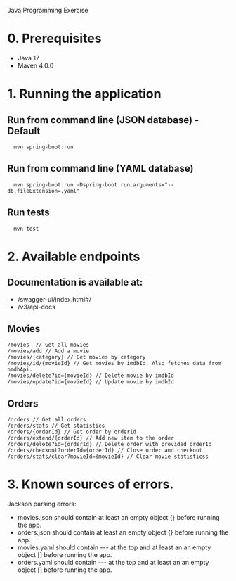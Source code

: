 Java Programming Exercise

# 0. Prerequisites
 - Java 17
 - Maven 4.0.0
# 1. Running the application
 ## Run from command line (JSON database) - Default
      mvn spring-boot:run
  ## Run from command line (YAML database)
      mvn spring-boot:run -Dspring-boot.run.arguments="--db.fileExtension=.yaml"
  ## Run tests
      mvn test
# 2. Available endpoints
## Documentation is available at:
- /swagger-ui/index.html#/
- /v3/api-docs
## Movies
    /movies  // Get all movies
    /movies/add // Add a movie
    /movies/{category} // Get movies by category
    /movies/id/{movieId} // Get movies by imdbId. Also fetches data from omdbApi.
    /movies/delete?id={movieId} // Delete movie by imdbId
    /movies/update?id={movieId} // Update movie by imdbId
## Orders
    /orders // Get all orders
    /orders/stats // Get statistics
    /orders/{orderId} // Get order by orderId
    /orders/extend/{orderId} // Add new item to the order
    /orders/delete?id={orderId} // Delete order with provided orderId
    /orders/checkout?orderId={orderId} // Close order and checkout
    /orders/stats/clear?movieId={movieId} // Clear movie statisticss
# 3. Known sources of errors.
Jackson parsing errors:
- movies.json should contain at least an empty object {} before running the app.
- orders.json should contain at least an empty object {} before running the app.
- movies.yaml should contain --- at the top and at least an an empty object [] before running the app.
- orders.yaml should contain --- at the top and at least an an empty object [] before running the app.

